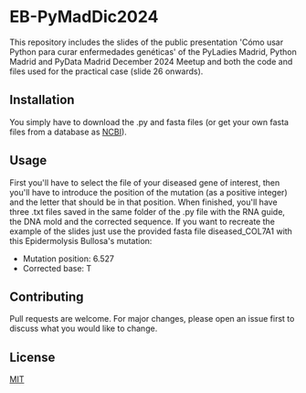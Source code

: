# EB-PyMadDic2024
This repository includes the slides of the public presentation 'Cómo usar Python para curar enfermedades genéticas' of the PyLadies Madrid, Python Madrid and PyData Madrid December 2024 Meetup and both the code and files used for the practical case (slide 26 onwards).

## Installation
You simply have to download the .py and fasta files (or get your own fasta files from a database as [NCBI](https://www.ncbi.nlm.nih.gov/)).

## Usage
First you'll have to select the file of your diseased gene of interest, then you'll have to introduce the position of the mutation (as a positive integer) and the letter that should be in that position. When finished, you'll have three .txt files saved in the same folder of the .py file with the RNA guide, the DNA mold and the corrected sequence.
If you want to recreate the example of the slides just use the provided fasta file diseased_COL7A1 with this Epidermolysis Bullosa's mutation:
- Mutation position: 6.527
- Corrected base: T

## Contributing
Pull requests are welcome. For major changes, please open an issue first to discuss what you would like to change.

## License
[MIT](https://choosealicense.com/licenses/mit/)
